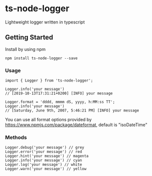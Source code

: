 # ts-node-logger

Lightweight logger written in typescript

## Getting Started

Install by using npm

```
npm install ts-node-logger --save
```

### Usage

```
import { Logger } from 'ts-node-logger';

Logger.info('your message')
// [2019-10-13T17:31:21+0200] [INFO] your message

Logger.format = 'dddd, mmmm dS, yyyy, h:MM:ss TT';
Logger.info('your message')
// [Saturday, June 9th, 2007, 5:46:21 PM] [INFO] your message
```
You can use all format options provided by https://www.npmjs.com/package/dateformat, default is "isoDateTime"

### Methods
```
Logger.debug('your message') // grey
Logger.error('your message') // red
Logger.hint('your message') // magenta
Logger.info('your message') // cyan
Logger.log('your message') // white
Logger.warn('your message') // yellow
```
